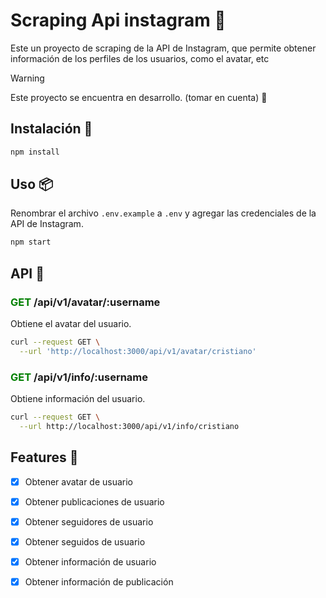 # Scraping Api instagram 📸

Este un proyecto de scraping de la API de Instagram, que permite obtener información de los perfiles de los usuarios, como el avatar, etc

> [!WARNING]  
> Este proyecto se encuentra en desarrollo. (tomar en cuenta) 🚧

## Instalación 🚀

```bash
npm install
```

## Uso 📦

Renombrar el archivo `.env.example` a `.env` y agregar las credenciales de la API de Instagram.

```bash
npm start
```

## API 📖

### <span style="color:green;"> GET </span> /api/v1/avatar/:username

Obtiene el avatar del usuario.

```bash
curl --request GET \
  --url 'http://localhost:3000/api/v1/avatar/cristiano'
```

### <span style="color:green;"> GET </span> /api/v1/info/:username

Obtiene información del usuario.

```bash
curl --request GET \
  --url http://localhost:3000/api/v1/info/cristiano
```

## Features 📌

- [x] Obtener avatar de usuario
- [x] Obtener publicaciones de usuario
- [x] Obtener seguidores de usuario
- [x] Obtener seguidos de usuario
- [x] Obtener información de usuario
- [x] Obtener información de publicación



